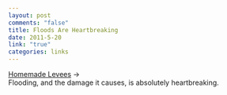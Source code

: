 ```yaml
--- 
layout: post
comments: "false"
title: Floods Are Heartbreaking
date: 2011-5-20
link: "true"
categories: links
---
```

<a title="Homemade Levees" href="http://www.dailymail.co.uk/news/article-1388660/Mississippi-River-flooding-Residents-build-homemade-dams-saves-houses.html">Homemade Levees</a> →<br /> Flooding, and the damage it causes, is absolutely heartbreaking.
